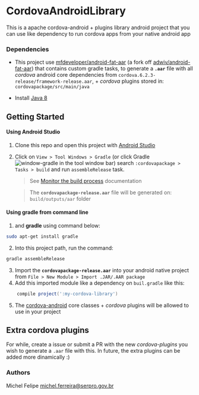 # CordovaAndroidLibrary
This is a apache cordova-android + plugins library android project that you can use like dependency to run cordova apps from your native android app

### Dependencies

* This project use [mfdeveloper/android-fat-aar](https://github.com/mfdeveloper/android-fat-aar/tree/aar-module-dependency) (a fork off [adwiv/android-fat-aar](https://github.com/adwiv/android-fat-aar)) that contains custom gradle tasks,
to generate a **`.aar`** file with all _cordova_ android core
dependencies from `cordova.6.2.3-release/framework-release.aar`, + _cordova_ plugins stored in: `cordovapackage/src/main/java`

* Install [Java 8](http://www.oracle.com/technetwork/pt/java/javase/downloads/jdk8-downloads-2133151.html)

## Getting Started

#### Using Android Studio

1. Clone this repo and open this project with [Android Studio](https://developer.android.com/studio/index.html?hl=pt-br)
2. Click on `View > Tool Windows > Gradle` (or click Gradle ![window-gradle](https://developer.android.com/studio/images/buttons/window-gradle.png) in the tool window bar) 
search `:cordovapackage > Tasks > build` and run `assembleRelease` task.
 
    > See [Monitor the build process](https://developer.android.com/studio/run/index.html) documentation
 
    > The **`cordovapackage-release.aar`** file will be generated on: `build/outputs/aar` folder
    
#### Using gradle from command line

1.  and **gradle**
using command below:

```bash
sudo apt-get install gradle
```

2. Into this project path, run the command:

```bash
gradle assembleRelease
```
    
3. Import the **`cordovapackage-release.aar`** into your android native project from `File > New Module > Import .JAR/.AAR package`
4. Add this imported module like a dependency on `buil.gradle` like this:

```groovy
    compile project(':my-cordova-library')
```

5. The [cordova-android](https://github.com/apache/cordova-android) core classes + _cordova_ plugins will be allowed to use in your project

## Extra cordova plugins

For while, create a issue or submit a PR with the new _cordova-plugins_ you wish to generate a `.aar` file 
with this. In future, the extra plugins can be added more dinamically :)


### Authors

Michel Felipe <michel.ferreira@serpro.gov.br>